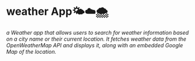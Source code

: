 <h1>weather App🌤️☁️🌨️
</h1>
<h6>a Weather app that allows users to search for weather information based on a city name or their current location. It fetches weather data from the OpenWeatherMap API and displays it, along with an embedded Google Map of the location.
<h6/>

